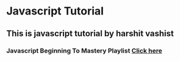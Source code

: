 # Javascript Tutorial  

## This is javascript tutorial by harshit vashist  

### Javascript Beginning To Mastery Playlist [Click here](https://www.youtube.com/playlist?list=PLwgFb6VsUj_n15Cg_y2ULKfsOR1XiQqPx)  
